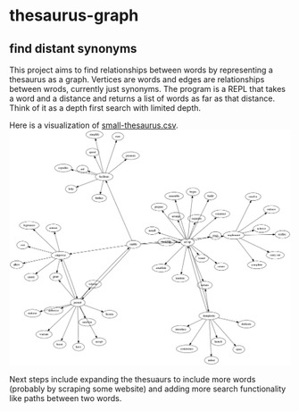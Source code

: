 # thesaurus-graph
## find distant synonyms

This project aims to find relationships between words by representing a thesaurus as a graph. Vertices are words and edges are relationships between wrods, currently just synonyms. The program is a REPL that takes a word and a distance and returns a list of words as far as that distance. Think of it as a depth first search with limited depth.

Here is a visualization of [small-thesaurus.csv](https://github.com/1ndy/thesaurus-graph/blob/master/small-thesaurus.csv).
![small-thesaurus.csv](small-thesaurus.png)

Next steps include expanding the thesuaurs to include more words (probably by scraping some website) and adding more search functionality like paths between two words.
